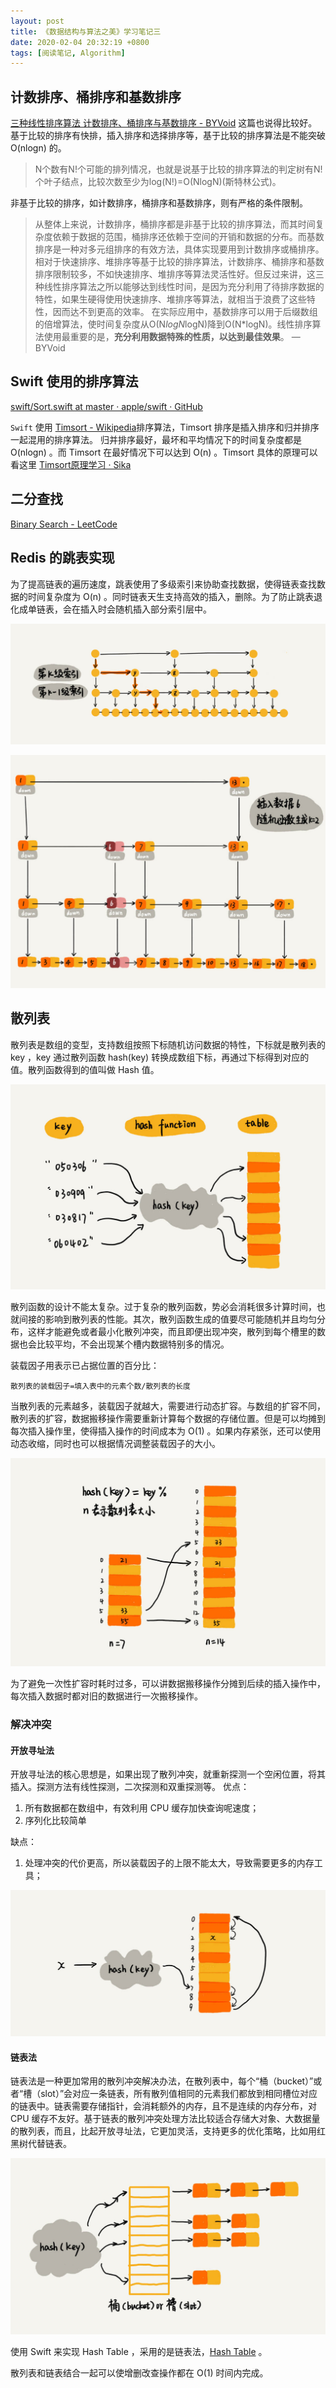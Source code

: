 ```yaml
---
layout: post
title: 《数据结构与算法之美》学习笔记三
date: 2020-02-04 20:32:19 +0800
tags: [阅读笔记, Algorithm]
---
```


## 计数排序、桶排序和基数排序
[三种线性排序算法 计数排序、桶排序与基数排序 - BYVoid](https://www.byvoid.com/zhs/blog/sort-radix) 这篇也说得比较好。
基于比较的排序有快排，插入排序和选择排序等，基于比较的排序算法是不能突破 O(nlogn) 的。
> N个数有N!个可能的排列情况，也就是说基于比较的排序算法的判定树有N!个叶子结点，比较次数至少为log(N!)=O(NlogN)(斯特林公式)。

非基于比较的排序，如计数排序，桶排序和基数排序，则有严格的条件限制。

> 从整体上来说，计数排序，桶排序都是非基于比较的排序算法，而其时间复杂度依赖于数据的范围，桶排序还依赖于空间的开销和数据的分布。而基数排序是一种对多元组排序的有效方法，具体实现要用到计数排序或桶排序。
> 相对于快速排序、堆排序等基于比较的排序算法，计数排序、桶排序和基数排序限制较多，不如快速排序、堆排序等算法灵活性好。但反过来讲，这三种线性排序算法之所以能够达到线性时间，是因为充分利用了待排序数据的特性，如果生硬得使用快速排序、堆排序等算法，就相当于浪费了这些特性，因而达不到更高的效率。
> 在实际应用中，基数排序可以用于后缀数组的倍增算法，使时间复杂度从O(N*logN*logN)降到O(N*logN)。线性排序算法使用最重要的是，**充分利用数据特殊的性质，以达到最佳效果**。
> — BYVoid

## Swift 使用的排序算法
[swift/Sort.swift at master · apple/swift · GitHub](https://github.com/apple/swift/blob/master/stdlib/public/core/Sort.swift)

`Swift` 使用 [Timsort - Wikipedia](https://en.wikipedia.org/wiki/Timsort)排序算法，Timsort 排序是插入排序和归并排序一起混用的排序算法。
归并排序最好，最坏和平均情况下的时间复杂度都是 O(nlogn) 。而 Timsort 在最好情况下可以达到 O(n) 。Timsort 具体的原理可以看这里 [Timsort原理学习 · Sika](https://sikasjc.github.io/2018/07/25/timsort/)

## 二分查找
[Binary Search - LeetCode](https://leetcode.com/tag/binary-search/)

## Redis 的跳表实现
为了提高链表的遍历速度，跳表使用了多级索引来协助查找数据，使得链表查找数据的时间复杂度为 O(n) 。同时链表天生支持高效的插入，删除。为了防止跳表退化成单链表，会在插入时会随机插入部分索引层中。

![d03bef9a64a0368e6a0d23ace8bd450](https://raw.githubusercontent.com/dirtmelon/blog-images/main/d03bef9a64a0368e6a0d23ace8bd450c.jpg)

![a861445d0b53fc842f38919365b004a7](https://raw.githubusercontent.com/dirtmelon/blog-images/main/a861445d0b53fc842f38919365b004a7.jpg)


## 散列表
散列表是数组的变型，支持数组按照下标随机访问数据的特性，下标就是散列表的 key ，key 通过散列函数 hash(key) 转换成数组下标，再通过下标得到对应的值。散列函数得到的值叫做  Hash 值。

![92c89a57e21f49d2f14f4424343a2773](https://raw.githubusercontent.com/dirtmelon/blog-images/main/92c89a57e21f49d2f14f4424343a2773.jpg)


散列函数的设计不能太复杂。过于复杂的散列函数，势必会消耗很多计算时间，也就间接的影响到散列表的性能。其次，散列函数生成的值要尽可能随机并且均匀分布，这样才能避免或者最小化散列冲突，而且即便出现冲突，散列到每个槽里的数据也会比较平均，不会出现某个槽内数据特别多的情况。

装载因子用表示已占据位置的百分比：

```shell
散列表的装载因子=填入表中的元素个数/散列表的长度
```

当散列表的元素越多，装载因子就越大，需要进行动态扩容。与数组的扩容不同，散列表的扩容，数据搬移操作需要重新计算每个数据的存储位置。但是可以均摊到每次插入操作里，使得插入操作的时间成本为 O(1)  。如果内存紧张，还可以使用动态收缩，同时也可以根据情况调整装载因子的大小。

![67d12e07a7d673a9c1d14354ad029443](https://raw.githubusercontent.com/dirtmelon/blog-images/main/67d12e07a7d673a9c1d14354ad029443.jpg)


为了避免一次性扩容时耗时过多，可以讲数据搬移操作分摊到后续的插入操作中，每次插入数据时都对旧的数据进行一次搬移操作。

### 解决冲突

#### 开放寻址法
开放寻址法的核心思想是，如果出现了散列冲突，就重新探测一个空闲位置，将其插入。探测方法有线性探测，二次探测和双重探测等。
优点：
1. 所有数据都在数组中，有效利用 CPU 缓存加快查询呢速度；
2. 序列化比较简单

缺点：
1. 处理冲突的代价更高，所以装载因子的上限不能太大，导致需要更多的内存工具；

![5c31a3127cbc00f0c63409bbe1fbd0d5](https://raw.githubusercontent.com/dirtmelon/blog-images/main/5c31a3127cbc00f0c63409bbe1fbd0d5.jpg)


#### 链表法
链表法是一种更加常用的散列冲突解决办法，在散列表中，每个“桶（bucket）”或者“槽（slot）”会对应一条链表，所有散列值相同的元素我们都放到相同槽位对应的链表中。链表需要存储指针，会消耗额外的内存，且不是连续的内存分布，对 CPU 缓存不友好。基于链表的散列冲突处理方法比较适合存储大对象、大数据量的散列表，而且，比起开放寻址法，它更加灵活，支持更多的优化策略，比如用红黑树代替链表。

![a4b77d593e4cb76acb2b0689294ec17f](https://raw.githubusercontent.com/dirtmelon/blog-images/main/a4b77d593e4cb76acb2b0689294ec17f.jpg)

使用 Swift 来实现 Hash Table ，采用的是链表法，[Hash Table](https://github.com/raywenderlich/swift-algorithm-club/tree/master/Hash%20Table) 。

散列表和链表结合一起可以使增删改查操作都在 O(1) 时间内完成。